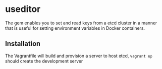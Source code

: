 # useditor


The gem enables you to set and read keys from a etcd cluster in a manner that is useful for setting environment variables in Docker containers.

## Installation
The Vagrantfile will build and provision a server to host etcd, ```vagrant up``` should create the development server
